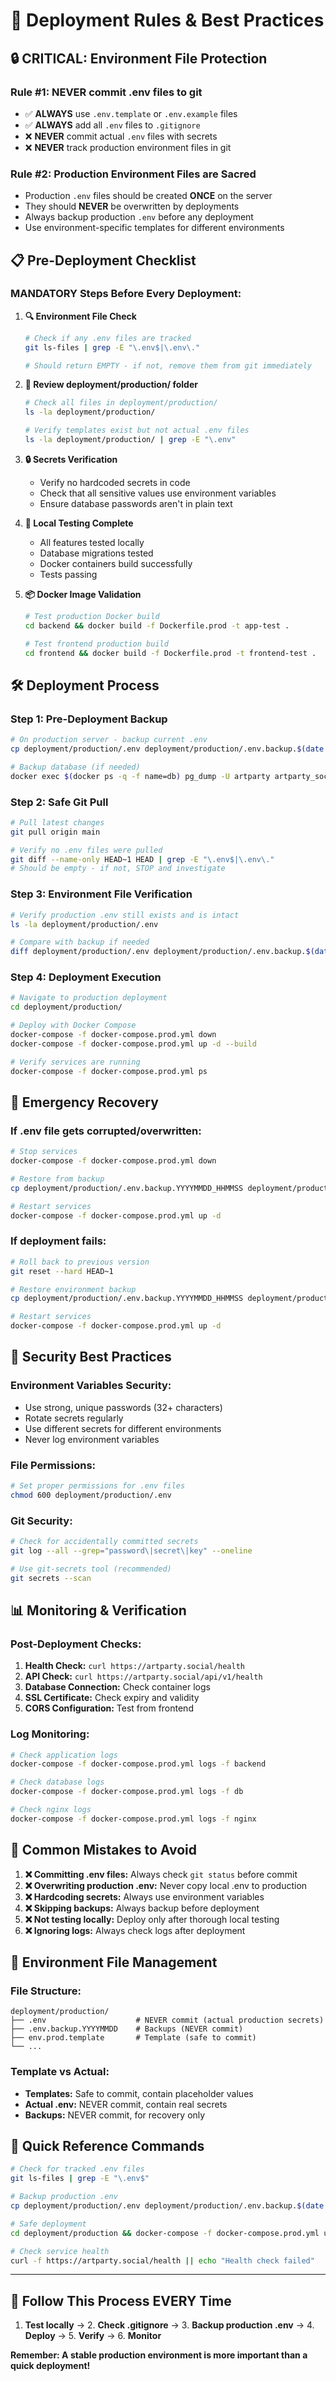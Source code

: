 # 🚀 Deployment Rules & Best Practices

## 🔒 **CRITICAL: Environment File Protection**

### **Rule #1: NEVER commit .env files to git**
- ✅ **ALWAYS** use `.env.template` or `.env.example` files
- ✅ **ALWAYS** add all `.env` files to `.gitignore`
- ❌ **NEVER** commit actual `.env` files with secrets
- ❌ **NEVER** track production environment files in git

### **Rule #2: Production Environment Files are Sacred**
- Production `.env` files should be created **ONCE** on the server
- They should **NEVER** be overwritten by deployments
- Always backup production `.env` before any deployment
- Use environment-specific templates for different environments

## 📋 **Pre-Deployment Checklist**

### **MANDATORY Steps Before Every Deployment:**

1. **🔍 Environment File Check**
   ```bash
   # Check if any .env files are tracked
   git ls-files | grep -E "\.env$|\.env\."
   
   # Should return EMPTY - if not, remove them from git immediately
   ```

2. **📁 Review deployment/production/ folder**
   ```bash
   # Check all files in deployment/production/
   ls -la deployment/production/
   
   # Verify templates exist but not actual .env files
   ls -la deployment/production/ | grep -E "\.env"
   ```

3. **🔒 Secrets Verification**
   - Verify no hardcoded secrets in code
   - Check that all sensitive values use environment variables
   - Ensure database passwords aren't in plain text

4. **🧪 Local Testing Complete**
   - All features tested locally
   - Database migrations tested
   - Docker containers build successfully
   - Tests passing

5. **📦 Docker Image Validation**
   ```bash
   # Test production Docker build
   cd backend && docker build -f Dockerfile.prod -t app-test .
   
   # Test frontend production build
   cd frontend && docker build -f Dockerfile.prod -t frontend-test .
   ```

## 🛠️ **Deployment Process**

### **Step 1: Pre-Deployment Backup**
```bash
# On production server - backup current .env
cp deployment/production/.env deployment/production/.env.backup.$(date +%Y%m%d_%H%M%S)

# Backup database (if needed)
docker exec $(docker ps -q -f name=db) pg_dump -U artparty artparty_social_prod > backup_$(date +%Y%m%d_%H%M%S).sql
```

### **Step 2: Safe Git Pull**
```bash
# Pull latest changes
git pull origin main

# Verify no .env files were pulled
git diff --name-only HEAD~1 HEAD | grep -E "\.env$|\.env\."
# Should be empty - if not, STOP and investigate
```

### **Step 3: Environment File Verification**
```bash
# Verify production .env still exists and is intact
ls -la deployment/production/.env

# Compare with backup if needed
diff deployment/production/.env deployment/production/.env.backup.$(date +%Y%m%d_%H%M%S)
```

### **Step 4: Deployment Execution**
```bash
# Navigate to production deployment
cd deployment/production/

# Deploy with Docker Compose
docker-compose -f docker-compose.prod.yml down
docker-compose -f docker-compose.prod.yml up -d --build

# Verify services are running
docker-compose -f docker-compose.prod.yml ps
```

## 🚨 **Emergency Recovery**

### **If .env file gets corrupted/overwritten:**
```bash
# Stop services
docker-compose -f docker-compose.prod.yml down

# Restore from backup
cp deployment/production/.env.backup.YYYYMMDD_HHMMSS deployment/production/.env

# Restart services
docker-compose -f docker-compose.prod.yml up -d
```

### **If deployment fails:**
```bash
# Roll back to previous version
git reset --hard HEAD~1

# Restore environment backup
cp deployment/production/.env.backup.YYYYMMDD_HHMMSS deployment/production/.env

# Restart services
docker-compose -f docker-compose.prod.yml up -d
```

## 🔐 **Security Best Practices**

### **Environment Variables Security:**
- Use strong, unique passwords (32+ characters)
- Rotate secrets regularly
- Use different secrets for different environments
- Never log environment variables

### **File Permissions:**
```bash
# Set proper permissions for .env files
chmod 600 deployment/production/.env
```

### **Git Security:**
```bash
# Check for accidentally committed secrets
git log --all --grep="password\|secret\|key" --oneline

# Use git-secrets tool (recommended)
git secrets --scan
```

## 📊 **Monitoring & Verification**

### **Post-Deployment Checks:**
1. **Health Check:** `curl https://artparty.social/health`
2. **API Check:** `curl https://artparty.social/api/v1/health`
3. **Database Connection:** Check container logs
4. **SSL Certificate:** Check expiry and validity
5. **CORS Configuration:** Test from frontend

### **Log Monitoring:**
```bash
# Check application logs
docker-compose -f docker-compose.prod.yml logs -f backend

# Check database logs
docker-compose -f docker-compose.prod.yml logs -f db

# Check nginx logs
docker-compose -f docker-compose.prod.yml logs -f nginx
```

## 🚫 **Common Mistakes to Avoid**

1. **❌ Committing .env files:** Always check `git status` before commit
2. **❌ Overwriting production .env:** Never copy local .env to production
3. **❌ Hardcoding secrets:** Always use environment variables
4. **❌ Skipping backups:** Always backup before deployment
5. **❌ Not testing locally:** Deploy only after thorough local testing
6. **❌ Ignoring logs:** Always check logs after deployment

## 📝 **Environment File Management**

### **File Structure:**
```
deployment/production/
├── .env                    # NEVER commit (actual production secrets)
├── .env.backup.YYYYMMDD    # Backups (NEVER commit)
├── env.prod.template       # Template (safe to commit)
└── ...
```

### **Template vs Actual:**
- **Templates:** Safe to commit, contain placeholder values
- **Actual .env:** NEVER commit, contain real secrets
- **Backups:** NEVER commit, for recovery only

## 🎯 **Quick Reference Commands**

```bash
# Check for tracked .env files
git ls-files | grep -E "\.env$"

# Backup production .env
cp deployment/production/.env deployment/production/.env.backup.$(date +%Y%m%d_%H%M%S)

# Safe deployment
cd deployment/production && docker-compose -f docker-compose.prod.yml up -d --build

# Check service health
curl -f https://artparty.social/health || echo "Health check failed"
```

---

## 🔄 **Follow This Process EVERY Time**

1. **Test locally** → 2. **Check .gitignore** → 3. **Backup production .env** → 4. **Deploy** → 5. **Verify** → 6. **Monitor**

**Remember: A stable production environment is more important than a quick deployment!** 
